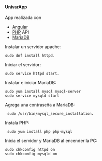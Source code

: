 #### UnivarApp
App realizada con 

  * [Angular][1]
  * [PHP][2] API
  * [MariaDB][3]

Instalar un servidor apache:
    
    sudo dnf install httpd.

Iniciar el servidor:

    sudo service httpd start.
    
Instalar e iniciar MariaDB:

    sudo yum install mysql mysql-server
    sudo service mysqld start
 
 Agrega una contraseña a MariaDB:
 
     sudo /usr/bin/mysql_secure_installation.
     
 Instala PHP:
 
     sudo yum install php php-mysql
 
 Inicia el servidor y MariaDB al encender la PC:
 
    sudo chkconfig httpd on
    sudo chkconfig mysqld on



[1]: https://angular.io/    "AngularJS"
[2]: http://php.net/        "PHP"
[3]: https://mariadb.org/   "MariaDB"





